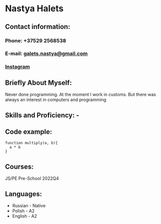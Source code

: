 # **Nastya Halets**
## **Contact information:**
### **Phone:** +37529 2568538 
### **E-mail:** galets.nastya@gmail.com
### [Instagram](https://www.instagram.com/nastya__galets/?next=%2F)
## **Briefly About Myself:**
Never done programming. At the moment I work in customs. But there was always an interest in computers and programming
## **Skills and Proficiency:** -
## **Code example:** 
```
function multiply(a, b){
  a * b
}
```
## **Courses:** 
JS/PE Pre-School 2022Q4
## **Languages:**
* Russian - Native
* Polish - A2
* English - A2